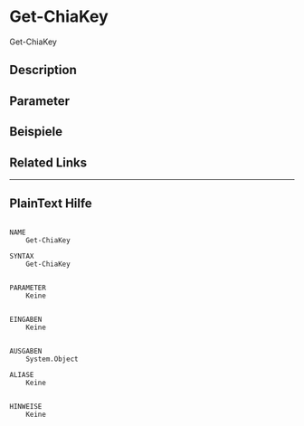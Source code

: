 ﻿# Get-ChiaKey

Get-ChiaKey 



## Description



## Parameter

## Beispiele

## Related Links


---
## PlainText Hilfe

```

NAME
    Get-ChiaKey
    
SYNTAX
    Get-ChiaKey  
    
    
PARAMETER
    Keine
    
    
EINGABEN
    Keine
    
    
AUSGABEN
    System.Object
    
ALIASE
    Keine
    

HINWEISE
    Keine



```

